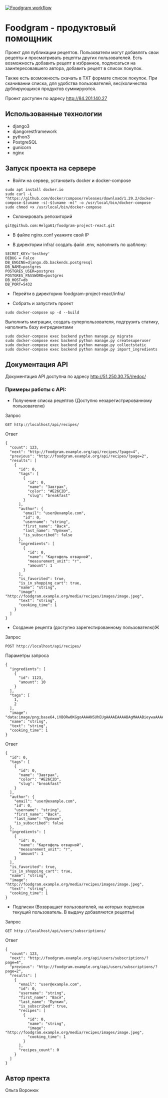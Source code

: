 [![Foodgram workflow](https://github.com/Helga61/foodgram-project-react/actions/workflows/foodgram.yml/badge.svg)](https://github.com/Helga61/foodgram-project-react/actions/workflows/foodgram.yml)

# Foodgram - продуктовый помощник

Проект для публикации рецептов. Пользователи могут добавлять свои рецепты и просматривать рецепты других пользователей. Есть возможность добавить рецепт в избранное, подписаться на заинтересовавшего автора, добавить рецепт в список покупок.

Также есть возможность скачать в TXT формате список покупок. При скачивании списка, для удобства пользователей, вес/количество дублирующихся продуктов суммируются.

Проект доступен по адресу http://84.201.140.27
## Использованные технологии
- django3
- djangorestframework
- python3
- PostgreSQL
- gunicorn
- nginx

## Запуск проекта на сервере
- Войти на сервер, установить docker и docker-compose
```
sudo apt install docker.io
sudo curl -L "https://github.com/docker/compose/releases/download/1.29.2/docker-compose-$(uname -s)-$(uname -m)" -o /usr/local/bin/docker-compose
sudo chmod +x /usr/local/bin/docker-compose
```

- Склонировать репозиторий
```
git@github.com:Helga61/foodgram-project-react.git
```

- В файле nginx.conf укажите свой IP

- В директории infra/ создать файл .env, наполнить по шаблону:
```
SECRET_KEY='testkey'
DEBUG = Falce
DB_ENGINE=django.db.backends.postgresql
DB_NAME=postgres
POSTGRES_USER=postgres
POSTGRES_PASSWORD=postgres
DB_HOST=db
DB_PORT=5432
```

* Перейти в директорию foodgram-project-react/infra/

* Собрать и запустить проект
```
sudo docker-compose up -d --build
```

Выполнить миграции, создать суперпользователя, подгрузить статику, наполнить базу ингредиентами
```
sudo docker-compose exec backend python manage.py migrate
sudo docker-compose exec backend python manage.py createsuperuser
sudo docker-compose exec backend python manage.py collectstatic
sudo docker-compose exec backend python manage.py import_ingredients
```

## Документация API

Документация API доступна по адресу http://51.250.30.75//redoc/

### Примеры работы с API:

- Получение списка рецептов (Доступно незарегистрированному пользователю)

Запрос
```
GET http://localhost/api/recipes/
```
Ответ
```
{
  "count": 123,
  "next": "http://foodgram.example.org/api/recipes/?page=4",
  "previous": "http://foodgram.example.org/api/recipes/?page=2",
  "results": [
    {
      "id": 0,
      "tags": [
        {
          "id": 0,
          "name": "Завтрак",
          "color": "#E26C2D",
          "slug": "breakfast"
        }
      ],
      "author": {
        "email": "user@example.com",
        "id": 0,
        "username": "string",
        "first_name": "Вася",
        "last_name": "Пупкин",
        "is_subscribed": false
      },
      "ingredients": [
        {
          "id": 0,
          "name": "Картофель отварной",
          "measurement_unit": "г",
          "amount": 1
        }
      ],
      "is_favorited": true,
      "is_in_shopping_cart": true,
      "name": "string",
      "image": "http://foodgram.example.org/media/recipes/images/image.jpeg",
      "text": "string",
      "cooking_time": 1
    }
  ]
}
```
- Создание рецепта (доступно зарегестированному пользователю)Ж

Запрос
```
POST http://localhost/api/recipes/
```
Параметры запроса
```
{
  "ingredients": [
    {
      "id": 1123,
      "amount": 10
    }
  ],
  "tags": [
    1,
    2
  ],
  "image": "data:image/png;base64,iVBORw0KGgoAAAANSUhEUgAAAAEAAAABAgMAAABieywaAAAACVBMVEUAAAD///9fX1/S0ecCAAAACXBIWXMAAA7EAAAOxAGVKw4bAAAACklEQVQImWNoAAAAggCByxOyYQAAAABJRU5ErkJggg==",
  "name": "string",
  "text": "string",
  "cooking_time": 1
}
```
Ответ
```
{
  "id": 0,
  "tags": [
    {
      "id": 0,
      "name": "Завтрак",
      "color": "#E26C2D",
      "slug": "breakfast"
    }
  ],
  "author": {
    "email": "user@example.com",
    "id": 0,
    "username": "string",
    "first_name": "Вася",
    "last_name": "Пупкин",
    "is_subscribed": false
  },
  "ingredients": [
    {
      "id": 0,
      "name": "Картофель отварной",
      "measurement_unit": "г",
      "amount": 1
    }
  ],
  "is_favorited": true,
  "is_in_shopping_cart": true,
  "name": "string",
  "image": "http://foodgram.example.org/media/recipes/images/image.jpeg",
  "text": "string",
  "cooking_time": 1
}
```

- Подписки
(Возвращает пользователей, на которых подписан текущий пользователь. В выдачу добавляются рецепты)

Запрос 
```
GET http://localhost/api/users/subscriptions/
```
Ответ
```
{
  "count": 123,
  "next": "http://foodgram.example.org/api/users/subscriptions/?page=4",
  "previous": "http://foodgram.example.org/api/users/subscriptions/?page=2",
  "results": [
    {
      "email": "user@example.com",
      "id": 0,
      "username": "string",
      "first_name": "Вася",
      "last_name": "Пупкин",
      "is_subscribed": true,
      "recipes": [
        {
          "id": 0,
          "name": "string",
          "image": "http://foodgram.example.org/media/recipes/images/image.jpeg",
          "cooking_time": 1
        }
      ],
      "recipes_count": 0
    }
  ]
}
```
## Автор пректа

Ольга Воронюк

